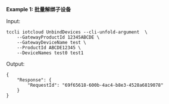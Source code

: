 **Example 1: 批量解绑子设备**



Input: 

```
tccli iotcloud UnbindDevices --cli-unfold-argument  \
    --GatewayProductId 12345ABCDE \
    --GatewayDeviceName test \
    --ProductId ABCDE12345 \
    --DeviceNames test0 test1
```

Output: 
```
{
    "Response": {
        "RequestId": "69f65618-600b-4ac4-b8e3-4528a6819078"
    }
}
```

